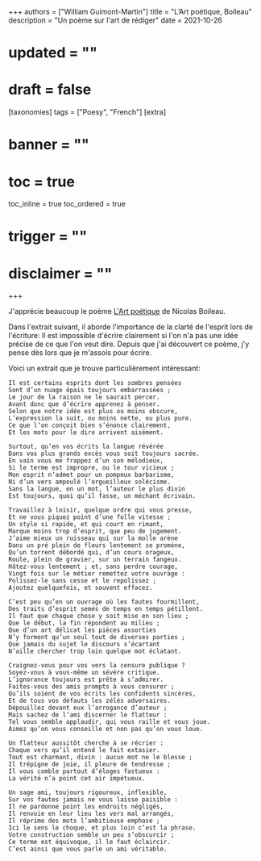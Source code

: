 +++
authors = ["William Guimont-Martin"]
title = "L’Art poétique, Boileau"
description = "Un poème sur l'art de rédiger"
date = 2021-10-26
# updated = ""
# draft = false
[taxonomies]
tags = ["Poesy", "French"]
[extra]
# banner = ""
# toc = true
toc_inline = true
toc_ordered = true
# trigger = ""
# disclaimer = ""
+++

J'apprécie beaucoup le poème <a class="external" href="https://fr.wikisource.org/wiki/Boileau_-_%C5%92uvres_po%C3%A9tiques/L%E2%80%99Art_po%C3%A9tique/Chant_I" target="_blank">L'Art poétique</a> de Nicolas Boileau.

Dans l'extrait suivant, il aborde l'importance de la clarté de l'esprit lors de l'écriture: Il est impossible d'écrire clairement si l'on n'a pas une idée précise de ce que l'on veut dire. Depuis que j'ai découvert ce poème, j'y pense dès lors que je m'assois pour écrire.

Voici un extrait que je trouve particulièrement intéressant:

```
Il est certains esprits dont les sombres pensées
Sont d’un nuage épais toujours embarrassées ; 
Le jour de la raison ne le saurait percer. 
Avant donc que d’écrire apprenez à penser. 
Selon que notre idée est plus ou moins obscure, 
L’expression la suit, ou moins nette, ou plus pure. 
Ce que l’on conçoit bien s’énonce clairement, 
Et les mots pour le dire arrivent aisément. 

Surtout, qu’en vos écrits la langue révérée 
Dans vos plus grands excès vous soit toujours sacrée. 
En vain vous me frappez d’un son mélodieux, 
Si le terme est impropre, ou le tour vicieux ; 
Mon esprit n’admet pour un pompeux barbarisme, 
Ni d’un vers ampoulé l’orgueilleux solécisme. 
Sans la langue, en un mot, l’auteur le plus divin 
Est toujours, quoi qu’il fasse, un méchant écrivain. 

Travaillez à loisir, quelque ordre qui vous presse, 
Et ne vous piquez point d’une folle vitesse ; 
Un style si rapide, et qui court en rimant, 
Marque moins trop d’esprit, que peu de jugement. 
J’aime mieux un ruisseau qui sur la molle arène 
Dans un pré plein de fleurs lentement se promène, 
Qu’un torrent débordé qui, d’un cours orageux, 
Roule, plein de gravier, sur un terrain fangeux. 
Hâtez-vous lentement ; et, sans perdre courage, 
Vingt fois sur le métier remettez votre ouvrage : 
Polissez-le sans cesse et le repolissez ; 
Ajoutez quelquefois, et souvent effacez. 

C’est peu qu’en un ouvrage où les fautes fourmillent, 
Des traits d’esprit semés de temps en temps pétillent. 
Il faut que chaque chose y soit mise en son lieu ; 
Que le début, la fin répondent au milieu ; 
Que d’un art délicat les pièces assorties 
N’y forment qu’un seul tout de diverses parties ; 
Que jamais du sujet le discours s’écartant 
N’aille chercher trop loin quelque mot éclatant. 

Craignez-vous pour vos vers la censure publique ? 
Soyez-vous à vous-même un sévère critique. 
L’ignorance toujours est prête à s’admirer. 
Faites-vous des amis prompts à vous censurer ; 
Qu’ils soient de vos écrits les confidents sincères, 
Et de tous vos défauts les zélés adversaires. 
Dépouillez devant eux l’arrogance d’auteur ; 
Mais sachez de l’ami discerner le flatteur : 
Tel vous semble applaudir, qui vous raille et vous joue. 
Aimez qu’on vous conseille et non pas qu’on vous loue. 

Un flatteur aussitôt cherche à se récrier : 
Chaque vers qu’il entend le fait extasier. 
Tout est charmant, divin : aucun mot ne le blesse ;
Il trépigne de joie, il pleure de tendresse ; 
Il vous comble partout d’éloges fastueux : 
La vérité n’a point cet air impétueux. 

Un sage ami, toujours rigoureux, inflexible, 
Sur vos fautes jamais ne vous laisse paisible : 
Il ne pardonne point les endroits négligés, 
Il renvoie en leur lieu les vers mal arrangés, 
Il réprime des mots l’ambitieuse emphase ; 
Ici le sens le choque, et plus loin c’est la phrase. 
Votre construction semble un peu s’obscurcir ; 
Ce terme est équivoque, il le faut éclaircir. 
C’est ainsi que vous parle un ami véritable.
```
